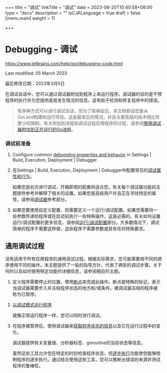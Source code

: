 +++
title = "调试"
linkTitle = "调试"
date = 2023-06-20T10:40:58+08:00
type = "docs"
description = ""
isCJKLanguage = true
draft = false
[menu.main]
    weight = 11

+++
# Debugging﻿ - 调试

https://www.jetbrains.com/help/go/debugging-code.html

Last modified: 05 March 2023

最后修改日期：2023年3月5日

​	在调试会话中，您可以通过调试器附加到程序上来运行程序。调试器的目的是干预程序的执行并为您提供底层发生情况的信息。这有助于检测和修复程序中的错误。


> ​	有多种方式可以进行调试会话，但为了简单起见，本文档假设您是从GoLand构建和运行项目。这是最常见的情况，并且与更高级的技术相比有更少的限制。有关附加到进程和调试远程应用程序的过程，请参阅[使用调试器附加到正在运行的Go进程](https://www.jetbrains.com/help/go/attach-to-running-go-processes-with-debugger.html)。

### 调试前准备

1. Configure common [debugging properties and behavior](https://www.jetbrains.com/help/go/settings-debugger.html) in Settings | Build, Execution, Deployment | Debugger.

2. 在Settings | Build, Execution, Deployment | Debugger中配置常见的[调试属性和行为](https://www.jetbrains.com/help/go/settings-debugger.html)。

   如果您是初次进行调试，开箱即用的配置将适合您。有关每个调试器功能的主题提供参考并解释了相关的设置。如果您是高级用户并且正在寻找特定的属性，请参阅[调试器](https://www.jetbrains.com/help/go/settings-debugger.html)参考部分。

3. 如果您要使用自定义配置，则需要定义一个运行/调试配置。如果您需要将一些参数传递给程序或在启动前执行一些特殊操作，这是必需的。有关如何设置运行/调试配置的更多信息，请参阅[运行/调试配置](https://www.jetbrains.com/help/go/run-debug-configuration.html)部分。大多数情况下，调试简单的程序不需要这样做，这些程序不需要参数或具有任何特殊要求。



## 通用调试过程

​	没有适用于所有应用程序的通用调试过程。根据实际需求，您可能需要按不同的顺序使用不同的操作。本主题提供了一般的指导方针，代表了典型的调试步骤。关于何时以及如何使用特定功能的详细信息，请参阅相应的主题。

1. 定义程序需要停止的位置。使用[断点](https://www.jetbrains.com/help/go/using-breakpoints.html)来完成此操作。断点是特殊的标记，表示当调试器需要步入并冻结程序状态的地方和/或条件。被调试器冻结的程序被称为已暂停。

2. [以调试模式运行程序](https://www.jetbrains.com/help/go/starting-the-debugger-session.html)

   就像正常运行程序一样，您可以同时进行调试。

3. 在程序被暂停后，使用调试器来[获取程序状态的信息](https://www.jetbrains.com/help/go/examining-suspended-program.html)以及它在运行过程中的变化。

   调试器提供有关变量值、分析器标签、goroutine的当前状态等信息。

   虽然这些工具允许您在特定的时刻检查程序状态，但[逐步执行](https://www.jetbrains.com/help/go/stepping-through-the-program.html)功能使您能够控制程序的逐步执行。通过结合使用这些工具，您可以推断出错误的来源并测试程序的鲁棒性。

